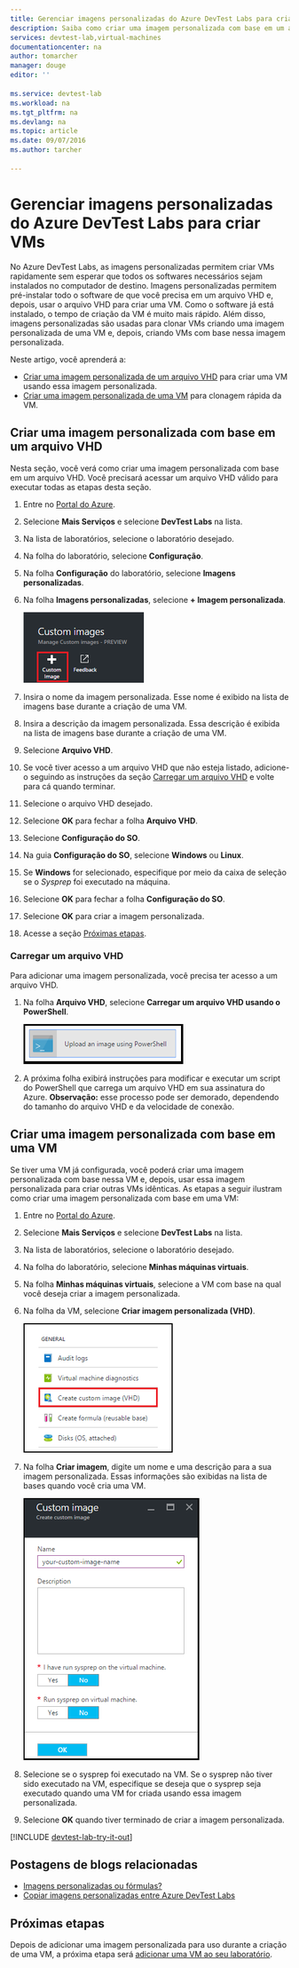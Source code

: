 ```yaml
---
title: Gerenciar imagens personalizadas do Azure DevTest Labs para criar VMs | Microsoft Docs
description: Saiba como criar uma imagem personalizada com base em um arquivo VHD ou em uma VM existente no Azure DevTest Labs
services: devtest-lab,virtual-machines
documentationcenter: na
author: tomarcher
manager: douge
editor: ''

ms.service: devtest-lab
ms.workload: na
ms.tgt_pltfrm: na
ms.devlang: na
ms.topic: article
ms.date: 09/07/2016
ms.author: tarcher

---
```

# Gerenciar imagens personalizadas do Azure DevTest Labs para criar VMs
No Azure DevTest Labs, as imagens personalizadas permitem criar VMs rapidamente sem esperar que todos os softwares necessários sejam instalados no computador de destino. Imagens personalizadas permitem pré-instalar todo o software de que você precisa em um arquivo VHD e, depois, usar o arquivo VHD para criar uma VM. Como o software já está instalado, o tempo de criação da VM é muito mais rápido. Além disso, imagens personalizadas são usadas para clonar VMs criando uma imagem personalizada de uma VM e, depois, criando VMs com base nessa imagem personalizada.

Neste artigo, você aprenderá a:

* [Criar uma imagem personalizada de um arquivo VHD](#create-a-custom-image-from-a-vhd-file) para criar uma VM usando essa imagem personalizada.
* [Criar uma imagem personalizada de uma VM](#create-a-custom-image-from-a-vm) para clonagem rápida da VM.

## Criar uma imagem personalizada com base em um arquivo VHD
Nesta seção, você verá como criar uma imagem personalizada com base em um arquivo VHD. Você precisará acessar um arquivo VHD válido para executar todas as etapas desta seção.

1. Entre no [Portal do Azure](http://go.microsoft.com/fwlink/p/?LinkID=525040).
2. Selecione **Mais Serviços** e selecione **DevTest Labs** na lista.
3. Na lista de laboratórios, selecione o laboratório desejado.
4. Na folha do laboratório, selecione **Configuração**.
5. Na folha **Configuração** do laboratório, selecione **Imagens personalizadas**.
6. Na folha **Imagens personalizadas**, selecione **+ Imagem personalizada**.
   
    ![Imagem de Adicionar Personalizado](./media/devtest-lab-create-template/add-custom-image.png)
7. Insira o nome da imagem personalizada. Esse nome é exibido na lista de imagens base durante a criação de uma VM.
8. Insira a descrição da imagem personalizada. Essa descrição é exibida na lista de imagens base durante a criação de uma VM.
9. Selecione **Arquivo VHD**.
10. Se você tiver acesso a um arquivo VHD que não esteja listado, adicione-o seguindo as instruções da seção [Carregar um arquivo VHD](#upload-a-vhd-file) e volte para cá quando terminar.
11. Selecione o arquivo VHD desejado.
12. Selecione **OK** para fechar a folha **Arquivo VHD**.
13. Selecione **Configuração do SO**.
14. Na guia **Configuração do SO**, selecione **Windows** ou **Linux**.
15. Se **Windows** for selecionado, especifique por meio da caixa de seleção se o *Sysprep* foi executado na máquina.
16. Selecione **OK** para fechar a folha **Configuração do SO**.
17. Selecione **OK** para criar a imagem personalizada.
18. Acesse a seção [Próximas etapas](#next-steps).

### Carregar um arquivo VHD
Para adicionar uma imagem personalizada, você precisa ter acesso a um arquivo VHD.

1. Na folha **Arquivo VHD**, selecione **Carregar um arquivo VHD usando o PowerShell**.
   
    ![Carregar imagem](./media/devtest-lab-create-template/upload-image-using-psh.png)
2. A próxima folha exibirá instruções para modificar e executar um script do PowerShell que carrega um arquivo VHD em sua assinatura do Azure. **Observação:** esse processo pode ser demorado, dependendo do tamanho do arquivo VHD e da velocidade de conexão.

## Criar uma imagem personalizada com base em uma VM
Se tiver uma VM já configurada, você poderá criar uma imagem personalizada com base nessa VM e, depois, usar essa imagem personalizada para criar outras VMs idênticas. As etapas a seguir ilustram como criar uma imagem personalizada com base em uma VM:

1. Entre no [Portal do Azure](http://go.microsoft.com/fwlink/p/?LinkID=525040).
2. Selecione **Mais Serviços** e selecione **DevTest Labs** na lista.
3. Na lista de laboratórios, selecione o laboratório desejado.
4. Na folha do laboratório, selecione **Minhas máquinas virtuais**.
5. Na folha **Minhas máquinas virtuais**, selecione a VM com base na qual você deseja criar a imagem personalizada.
6. Na folha da VM, selecione **Criar imagem personalizada (VHD)**.
   
    ![Criar item de menu de imagem personalizada](./media/devtest-lab-create-template/create-custom-image.png)
7. Na folha **Criar imagem**, digite um nome e uma descrição para a sua imagem personalizada. Essas informações são exibidas na lista de bases quando você cria uma VM.
   
    ![Criar folha de imagem personalizada](./media/devtest-lab-create-template/create-custom-image-blade.png)
8. Selecione se o sysprep foi executado na VM. Se o sysprep não tiver sido executado na VM, especifique se deseja que o sysprep seja executado quando uma VM for criada usando essa imagem personalizada.
9. Selecione **OK** quando tiver terminado de criar a imagem personalizada.

[!INCLUDE [devtest-lab-try-it-out](../../includes/devtest-lab-try-it-out.md)]

## Postagens de blogs relacionadas
* [Imagens personalizadas ou fórmulas?](https://blogs.msdn.microsoft.com/devtestlab/2016/04/06/custom-images-or-formulas/)
* [Copiar imagens personalizadas entre Azure DevTest Labs](http://www.visualstudiogeeks.com/blog/DevOps/How-To-Move-CustomImages-VHD-Between-AzureDevTestLabs#copying-custom-images-between-azure-devtest-labs)

## Próximas etapas
Depois de adicionar uma imagem personalizada para uso durante a criação de uma VM, a próxima etapa será [adicionar uma VM ao seu laboratório](devtest-lab-add-vm-with-artifacts.md).

<!---HONumber=AcomDC_0907_2016-->